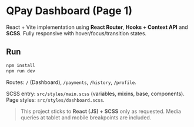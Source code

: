# QPay Dashboard (Page 1)

React + Vite implementation using **React Router**, **Hooks + Context API** and **SCSS**. Fully responsive with hover/focus/transition states.

## Run
```bash
npm install
npm run dev
```
Routes: `/` (Dashboard), `/payments`, `/history`, `/profile`.

SCSS entry: `src/styles/main.scss` (variables, mixins, base, components). Page styles: `src/styles/dashboard.scss`.

> This project sticks to **React (JS) + SCSS** only as requested. Media queries at tablet and mobile breakpoints are included.